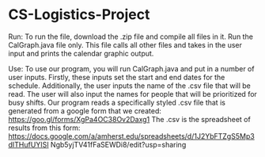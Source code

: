 # CS-Logistics-Project

Run​: To run the file, download the .zip file and compile all files in it. Run the CalGraph.java file only. This file calls all other files and takes in the user input and prints the calendar graphic output. 

Use​: To use our program, you will run CalGraph.java and put in a number of user inputs.
Firstly, these inputs set the start and end dates for the schedule. Additionally, the user inputs
the name of the .csv file that will be read. The user will also input the names for people that will
be prioritized for busy shifts. Our program reads a specifically styled .csv file that is generated from a
google form that we created:
https://goo.gl/forms/XgPa4OC38Ov2Daxg1
The .csv is the spreadsheet of results from this form:
https://docs.google.com/a/amherst.edu/spreadsheets/d/1J2YbFTZgS5Mp3dITHufUYISI
Ngb5yjTV41fFaSEWDi8/edit?usp=sharing

